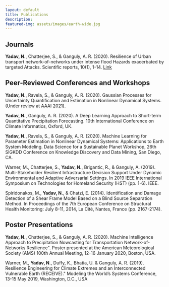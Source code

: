 ```yaml
---
layout: default
title: Publications
description:
featured-img: assets/images/earth-wide.jpg
---
```


## Journals

**Yadav, N.**, Chatterjee, S., & Ganguly, A. R. (2020). Resilience of Urban transport network-of-networks under intense flood Hazards exacerbated by targeted Attacks. Scientific reports, 10(1), 1-14. [Link](https://www.nature.com/articles/s41598-020-66049-y)


## Peer-Reviewed Conferences and Workshops

**Yadav, N.**, Ravela, S., & Ganguly, A. R. (2020). Gaussian Processes for Uncertainty Quantification and Estimation in Nonlinear Dynamical Systems. (Under review at AAAI 2021).

**Yadav, N.**, Ganguly, A. R. (2020). A Deep Learning Approach to Short-term Quantitative Precipitation Forecasting. 10th International Conference on Climate Informatics, Oxford, UK.

**Yadav, N.**, Ravela, S., & Ganguly, A. R. (2020). Machine Learning for Parameter Estimation in Nonlinear Dynamical Systems: Applications to Earth System Modeling. Data Science for a Sustainable Planet Workshop, 26th SIGKDD Conference on Knowledge Discovery and Data Mining, San Diego, CA.

Warner, M., Chatterjee, S., **Yadav, N.**, Brigantic, R., & Ganguly, A. (2019). Multi-Stakeholder Resilient Infrastructure Decision Support Under Dynamic Environmental and Adaptive Adversarial Settings. In 2019 IEEE International Symposium on Technologies for Homeland Security (HST) (pp. 1-6). IEEE.

Spiridonakos, M., **Yadav, N.**, & Chatzi, E. (2014). Identification and Damage Detection of a Shear Frame Model Based on a Blind Source Separation Method. In Proceedings of the 7th European Conference on Structural Health Monitoring: July 8-11, 2014, La Cité, Nantes, France (pp. 2167-2174).


## Poster Presentations

**Yadav, N.**, Chatterjee, S., & Ganguly, A. R. (2020). Machine Intelligence Approach to Precipitation Nowcasting for Transportation Network-of-Networks Resilience". Poster presented at the American Meteorological Society (AMS) 100th Annual Meeting, 12-16 January 2020, Boston, USA.

Warner, M., **Yadav, N.**, Duffy, K., Bhatia, U. & Ganguly, A. R. (2019). Resilience Engineering for Climate Extremes and an Interconnected Vulnerable Earth (RECEIVE)." Modeling the World’s Systems Conference, 13-15 May 2019, Washington, D.C., USA
